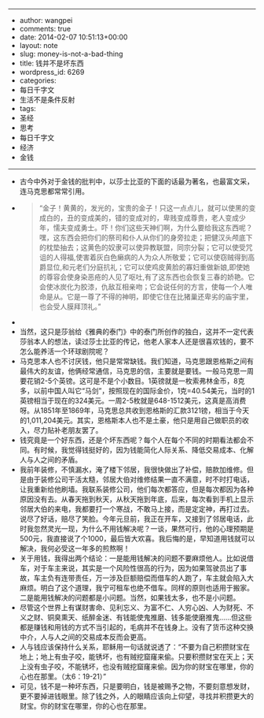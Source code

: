 - --
- author: wangpei
- comments: true
- date: 2014-02-07 10:51:13+00:00
- layout: note
- slug: money-is-not-a-bad-thing
- title: 钱并不是坏东西
- wordpress_id: 6269
- categories:
- 每日千字文
- 生活不是条件反射
- tags:
- 圣经
- 思考
- 每日千字文
- 经济
- 金钱
- --
- 古今中外对于金钱的批判中，以莎士比亚的下面的话最为著名，也最富文采，连马克思都常常引用。
- <blockquote>“金子！黄黄的，发光的，宝贵的金子！只这一点点儿，就可以使黑的变成白的，丑的变成美的，错的变成对的，卑贱变成尊贵，老人变成少年，懦夫变成勇士。吓！你们这些天神们啊，为什么要给我这东西呢？嘿，这东西会把你们的祭司和仆人从你们的身旁拉走；把健汉头颅底下的枕垫抽去；这黄色的奴隶可以使异教联盟，同宗分裂；它可以使受咒诅的人得福,使害着灰白色癞病的人为众人所敬爱；它可以使窃贼得到高爵显位,和元老们分庭抗礼；它可以使鸡皮黄脸的寡妇重做新娘,即使她的尊容会使身染恶疮的人见了呕吐,有了这东西也会恢复三春的娇艳。它会使冰炭化为胶漆，仇敌互相亲吻；它会说任何的方言，使每一个人唯命是从。它是一尊了不得的神明，即使它住在比猪巢还卑劣的庙宇里，也会受人膜拜顶礼。”
- </blockquote>
- 当然，这只是莎翁给《雅典的泰门》中的泰门所创作的独白，这并不一定代表莎翁本人的想法，读过莎士比亚的传记，他老人家本人还是很喜欢钱的，要不怎么能养活一个环球剧院呢？
- 马克思本人也不讨厌钱，他只是常常缺钱。我们知道，马克思跟恩格斯之间有最伟大的友谊，他俩经常通信，马克思的信，主要就是要钱。一般马克思一周要花销2-5个英镑。这可是不是个小数目。1英镑就是一枚索弗林金币，8克多，以前中国人叫它“马剑”，按照现在的国际金价，1克=40.54美元，当时的1英镑相当于现在的324美元。一周2-5枚就是648-1512美元，这真是高消费呀。从1851年至1869年，马克思总共收到恩格斯的汇款3121镑，相当于今天的1,011,204美元。其实，恩格斯本人也不是土豪，他只是用自己做职员的收入，尽力贴补老朋友罢了。
- 钱究竟是一个好东西，还是个坏东西呢？每个人在每个不同的时期看法都会不同。有时候，我觉得钱挺好的，因为钱能简化人际关系、降低交易成本、化解人与人之间的矛盾。
- 我前年装修，不慎漏水，淹了楼下邻居，我很快做出了补偿，赔款加维修。但是由于装修公司干活太糙，邻居大伯对维修结果一直不满意，时不时打电话，让我重新给他刷墙。我联系装修公司，他们每次都答应，但是每次都因为各种原因没有去。从春天拖到秋天，从秋天拖到年底，后来，每次看到手机上显示邻居大伯的来电，我都要打一个寒战，不敢马上接，而是定定神，再打过去。说尽了好话，赔尽了笑脸。今年元旦前，我正在开车，又接到了邻居电话，此时我忽然灵光一现，为什么不用钱解决呢？一谈，果然可行，他的心理预期是500元，我直接说了个1000，最后皆大欢喜。我后悔的是，早知道用钱就可以解决，我何必受这一年多的煎熬啊！
- 关于用钱，我得出两个结论：一是能用钱解决的问题不要麻烦他人。比如说借车，对于车主来说，其实是一个风险性很高的行为，因为如果驾驶员出了事故，车主负有连带责任，万一涉及巨额赔偿而借车的人跑了，车主就会陷入大麻烦。明白了这个道理，我宁可租车也绝不借车。同样的原则也适用于搬家。二是能用钱解决的问题都是小问题。当然，如果钱太多，也不是小问题。
- 尽管这个世界上有谋财害命、见利忘义、为富不仁、人穷心凶、人为财死、不义之财、铜臭熏天、纸醉金迷、有钱能使鬼推磨、钱多能使磨推鬼……但这些都是赚钱和用钱的方式不当引起的，毛病并不在钱身上。没有了货币这种交换中介，人与人之间的交易成本反而会更高。
- 人与钱应该保持什么关系，耶稣用一句话就说透了：“不要为自己积攒财宝在地上；地上有虫子咬，能锈坏，也有贼挖窟窿来偷。只要积攒财宝在天上；天上没有虫子咬，不能锈坏，也没有贼挖窟窿来偷。因为你的财宝在哪里，你的心也在那里。（太6：19-21）”
- 可见，钱不是一种坏东西，只是要明白，钱是被赐予之物，不要刻意想发财，更不要掉进钱眼里。除了钱之外，人的眼睛应该向上仰望，寻找并积攒更大的财宝。你的财宝在哪里，你的心也在那里。
